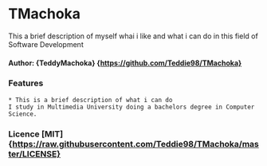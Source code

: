 # TMachoka
This a brief description of myself whai i like and what i can do in this field of Software Development

#### Author: {TeddyMachoka} {https://github.com/Teddie98/TMachoka}


### Features
    * This is a brief description of what i can do 
    I study in Multimedia University doing a bachelors degree in Computer Science.

### Licence [MIT] {https://raw.githubusercontent.com/Teddie98/TMachoka/master/LICENSE}
